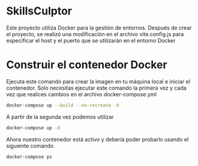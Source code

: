 # SkillsCulptor

Este proyecto utiliza Docker para la gestión de entornos. Después de crear el proyecto, se realizó una modificación en el archivo vite.config.js para especificar el host y el puerto que se utilizarán en el entorno Docker

# Construir el contenedor Docker
Ejecuta este comando para crear la imagen en tu máquina local e iniciar el contenedor.   Solo necesitas ejecutar este comando la primera vez y cada vez que realices cambios en el archivo docker-compose.yml
```bash
docker-compose up --build --no-recreate -d
```
A partir de la segunda vez podemos utilizar
```bash
docker-compose up -d
```
Ahora nuestro contenedor está activo y debería poder probarlo usando el siguiente comando
```bash
docker-compose ps
```